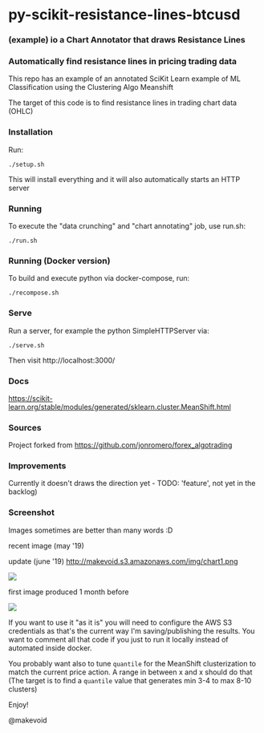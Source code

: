 # py-scikit-resistance-lines-btcusd

### (example) io a Chart Annotator that draws Resistance Lines 
### Automatically find resistance lines in pricing trading data

This repo has an example of an annotated SciKit Learn example of ML Classification using the Clustering Algo Meanshift

The target of this code is to find resistance lines in trading chart data (OHLC)


### Installation


Run:

    ./setup.sh

This will install everything and it will also automatically starts an HTTP server


### Running


To execute the "data crunching" and "chart annotating" job, use run.sh:

    ./run.sh

### Running (Docker version)


To build and execute python via docker-compose, run:

    ./recompose.sh

### Serve

Run a server, for example the python SimpleHTTPServer via:

```
./serve.sh
```

Then visit http://localhost:3000/


### Docs

https://scikit-learn.org/stable/modules/generated/sklearn.cluster.MeanShift.html


### Sources 

Project forked from https://github.com/jonromero/forex_algotrading


### Improvements

Currently it doesn't draws the direction yet - TODO: 'feature', not yet in the backlog)


### Screenshot

Images sometimes are better than many words :D

recent image (may '19)

update (june '19) http://makevoid.s3.amazonaws.com/img/chart1.png

![](https://raw.githubusercontent.com/makevoid/chart-annotator-resistance-lines/a380830360e6b0dbc2c1c98b2639dccf3d9007b1/tmp/4-years-cycle-restarting-1.png?raw=true)

first image produced 1 month before

![](https://github.com/makevoid/chart-annotator-resistance-lines/blob/master/tmp/resistance-lines-ml-classification-meanshift.png?raw=true)

If you want to use it "as it is" you will need to configure the AWS S3 credentials as that's the current way I'm saving/publishing the results. You want to comment all that code if you just to run it locally instead of automated inside docker.

You probably want also to tune `quantile` for the MeanShift clusterization to match the current price action. A range in between x and x should do that (The target is to find a `quantile` value that generates min 3-4 to max 8-10 clusters)

Enjoy!

@makevoid
